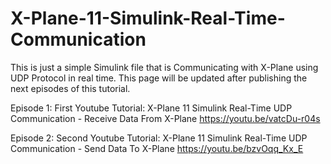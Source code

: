 # X-Plane-11-Simulink-Real-Time-Communication
This is just a simple Simulink file that is Communicating with X-Plane using UDP Protocol in real time.
This page will be updated after publishing the next episodes of this tutorial.

Episode 1: First Youtube Tutorial: X-Plane 11 Simulink Real-Time UDP Communication - Receive Data From X-Plane
https://youtu.be/vatcDu-r04s


Episode 2: Second Youtube Tutorial: X-Plane 11 Simulink Real-Time UDP Communication - Send Data To X-Plane
https://youtu.be/bzvOqq_Kx_E
